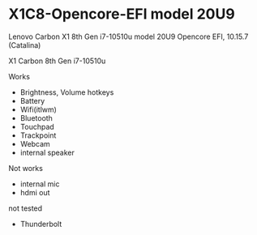 # X1C8-Opencore-EFI model 20U9
Lenovo Carbon X1 8th Gen i7-10510u model 20U9 Opencore EFI, 10.15.7 (Catalina)

X1 Carbon 8th Gen i7-10510u

Works
- Brightness, Volume hotkeys
- Battery
- Wifi(itlwm)
- Bluetooth
- Touchpad
- Trackpoint
- Webcam
- internal speaker

Not works
- internal mic
- hdmi out

not tested
- Thunderbolt

